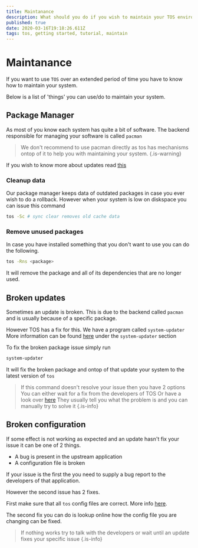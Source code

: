 ```yaml
---
title: Maintanance
description: What should you do if you wish to maintain your TOS environment
published: true
date: 2020-03-16T19:18:26.611Z
tags: tos, getting started, tutorial, maintain
---
```


# Maintanance

If you want to use `TOS` over an extended period of time you have to know how to maintain your system.

Below is a list of 'things' you can use/do to maintain your system.

## Package Manager

As most of you know each system has quite a bit of software.
The backend responsible for managing your software is called `pacman`

> We don't recommend to use pacman directly as tos has mechanisms ontop of it to help you with maintaining your system.
{.is-warning}

If you wish to know more about updates read [this](/user/update)

### Cleanup data

Our package manager keeps data of outdated packages in case you ever wish to do a rollback.
However when your system is low on diskspace you can issue this command

```bash
tos -Sc # sync clear removes old cache data
```

### Remove unused packages

In case you have installed something that you don't want to use you can do the following.

```bash
tos -Rns <package>
```

It will remove the package and all of its dependencies that are no longer used.

## Broken updates

Sometimes an update is broken.
This is due to the backend called `pacman` and is usually because of a specific package.

However TOS has a fix for this.
We have a program called `system-updater`
More information can be found [here](/user/update) under the `system-updater` section

To fix the broken package issue simply run 
```bash
system-updater
```

It will fix the broken package and ontop of that update your system to the latest version of `tos`

> If this command doesn't resolve your issue then you have 2 options
> You can either wait for a fix from the developers of TOS
> Or have a look over [here](https://www.archlinux.org/news/)
> They usually tell you what the problem is and you can manually try to solve it
{.is-info}

## Broken configuration

If some effect is not working as expected and an update hasn't fix your issue it can be one of 2 things.

- A bug is present in the upstream application
- A configuration file is broken

If your issue is the first the you need to supply a bug report to the developers of that application.

However the second issue has 2 fixes.

First make sure that all `tos` config files are correct. More info [here](/user/config).

The second fix you can do is lookup online how the config file you are changing can be fixed.

> If nothing works try to talk with the developers or wait until an update fixes your specific issue
{.is-info}

